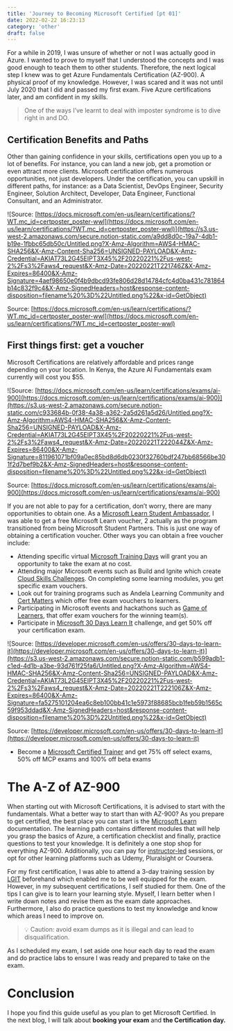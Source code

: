 ```yaml
---
title: 'Journey to Becoming Microsoft Certified [pt 01]'
date: 2022-02-22 16:23:13
category: 'other'
draft: false
---
```


For a while in 2019, I was unsure of whether or not I was actually good in Azure. I wanted to prove to myself that I understood the concepts and I was good enough to teach them to other students. Therefore, the next logical step I knew was to get Azure Fundamentals Certification (AZ-900). A physical proof of my knowledge. However, I was scared and it was not until July 2020 that I did and passed my first exam. Five Azure certifications later, and am confident in my skills.

> One of the ways I’ve learnt to deal with imposter syndrome is to dive right in and DO.

## Certification Benefits and Paths

Other than gaining confidence in your skills, certifications open you up to a lot of benefits. For instance, you can land a new job, get a promotion or even attract more clients. Microsoft certification offers numerous opportunities, not just developers. Under the certification, you can upskill in different paths, for instance: as a Data Scientist, DevOps Engineer, Security Engineer, Solution Architect, Developer, Data Engineer, Functional Consultant, and an Administrator.

![Source: [https://docs.microsoft.com/en-us/learn/certifications/?WT.mc_id=certposter_poster-wwl](https://docs.microsoft.com/en-us/learn/certifications/?WT.mc_id=certposter_poster-wwl)](https://s3.us-west-2.amazonaws.com/secure.notion-static.com/a9dd8d0c-19a7-4db1-b19e-1fbbc65db50c/Untitled.png?X-Amz-Algorithm=AWS4-HMAC-SHA256&X-Amz-Content-Sha256=UNSIGNED-PAYLOAD&X-Amz-Credential=AKIAT73L2G45EIPT3X45%2F20220221%2Fus-west-2%2Fs3%2Faws4_request&X-Amz-Date=20220221T221746Z&X-Amz-Expires=86400&X-Amz-Signature=4aef98650e0f4b9dbcd93fe806d28d14784cfc4d0ba431c781864b14c832f9c4&X-Amz-SignedHeaders=host&response-content-disposition=filename%20%3D%22Untitled.png%22&x-id=GetObject)

Source: [https://docs.microsoft.com/en-us/learn/certifications/?WT.mc_id=certposter_poster-wwl](https://docs.microsoft.com/en-us/learn/certifications/?WT.mc_id=certposter_poster-wwl)

## First things first: get a voucher

Microsoft Certifications are relatively affordable and prices range depending on your location. In Kenya, the Azure AI Fundamentals exam currently will cost you \$55.

![Source: [https://docs.microsoft.com/en-us/learn/certifications/exams/ai-900](https://docs.microsoft.com/en-us/learn/certifications/exams/ai-900)](https://s3.us-west-2.amazonaws.com/secure.notion-static.com/c933684b-0f38-4a38-a362-2a5d261a5d26/Untitled.png?X-Amz-Algorithm=AWS4-HMAC-SHA256&X-Amz-Content-Sha256=UNSIGNED-PAYLOAD&X-Amz-Credential=AKIAT73L2G45EIPT3X45%2F20220221%2Fus-west-2%2Fs3%2Faws4_request&X-Amz-Date=20220221T222044Z&X-Amz-Expires=86400&X-Amz-Signature=811961071bf09a0ec85bd8d6db0230f32760bdf247bb68566be301f2d7bef9b2&X-Amz-SignedHeaders=host&response-content-disposition=filename%20%3D%22Untitled.png%22&x-id=GetObject)

Source: [https://docs.microsoft.com/en-us/learn/certifications/exams/ai-900](https://docs.microsoft.com/en-us/learn/certifications/exams/ai-900)

If you are not able to pay for a certification, don’t worry, there are many opportunities to obtain one. As a [Microsoft Learn Student Ambassador](https://aka.ms/studentambassadors), I was able to get a free Microsoft Learn voucher, 2 actually as the program transitioned from being Microsoft Student Partners. This is just one way of obtaining a certification voucher. Other ways you can obtain a free voucher include:

- Attending specific virtual [Microsoft Training Days](https://www.microsoft.com/en-us/trainingdays) will grant you an opportunity to take the exam at no cost.
- Attending major Microsoft events such as Build and Ignite which create [Cloud Skills Challenges](https://docs.microsoft.com/en-us/learn/certifications/microsoft-ignite-free-certification-exam-offer-nov-2021). On completing some learning modules, you get specific exam vouchers.
- Look out for training programs such as Andela Learning Community and [Cert Matters](https://uk.bettshow.com/Microsoft-Hub) which offer free exam vouchers to learners.
- Participating in Microsoft events and hackathons such as [Game of Learners](https://aka.ms/gameoflearners), that offer exam vouchers for the winning team(s).
- Participate in [Microsoft 30 Days Learn It](https://developer.microsoft.com/en-us/offers/30-days-to-learn-it) challenge, and get 50% off your certification exam.

![Source: [https://developer.microsoft.com/en-us/offers/30-days-to-learn-it](https://developer.microsoft.com/en-us/offers/30-days-to-learn-it)](https://s3.us-west-2.amazonaws.com/secure.notion-static.com/b599adb1-c1ed-4d1b-a3be-93d761f25fa6/Untitled.png?X-Amz-Algorithm=AWS4-HMAC-SHA256&X-Amz-Content-Sha256=UNSIGNED-PAYLOAD&X-Amz-Credential=AKIAT73L2G45EIPT3X45%2F20220221%2Fus-west-2%2Fs3%2Faws4_request&X-Amz-Date=20220221T222106Z&X-Amz-Expires=86400&X-Amz-Signature=fa5275101204ea6c8eb100bb41c1e5973f88685bcb1feb59b1565c59f953ddad&X-Amz-SignedHeaders=host&response-content-disposition=filename%20%3D%22Untitled.png%22&x-id=GetObject)

Source: [https://developer.microsoft.com/en-us/offers/30-days-to-learn-it](https://developer.microsoft.com/en-us/offers/30-days-to-learn-it)

- Become a [Microsoft Certified Trainer](https://query.prod.cms.rt.microsoft.com/cms/api/am/binary/RE23o0Z) and get 75% off select exams, 50% off MCP exams and 100% off beta exams

# The A-Z of AZ-900

When starting out with Microsoft Certifications, it is advised to start with the fundamentals. What a better way to start than with AZ-900? As you prepare to get certified, the best place you can start is the [Microsoft Learn](https://docs.microsoft.com/en-us/learn/certifications/exams/az-900) documentation. The learning path contains different modules that will help you grasp the basics of Azure, a certification checklist and finally, practice questions to test your knowledge. It is definitely a one stop shop for everything AZ-900. Additionally, you can pay for [instructor-led](https://docs.microsoft.com/en-us/learn/certifications/courses/az-900t01) sessions, or opt for other learning platforms such as Udemy, Pluralsight or Coursera.

For my first certification, I was able to attend a 3-day training session by [LGIT](https://www.lgit.co.za/azure) beforehand which enabled me to be well equipped for the exam. However, in my subsequent certifications, I self studied for them. One of the tips I can give is to learn your learning style. Myself, I learn better when I write down notes and revise them as the exam date approaches. Furthermore, I also do practice questions to test my knowledge and know which areas I need to improve on.

> 💡 Caution: avoid exam dumps as it is illegal and can lead to disqualification.

As I scheduled my exam, I set aside one hour each day to read the exam and do practice labs to ensure I was ready and prepared to take on the exam.

# Conclusion

I hope you find this guide useful as you plan to get Microsoft Certified. In the next blog, I will talk about **booking your exam** and **the Certification day.**
